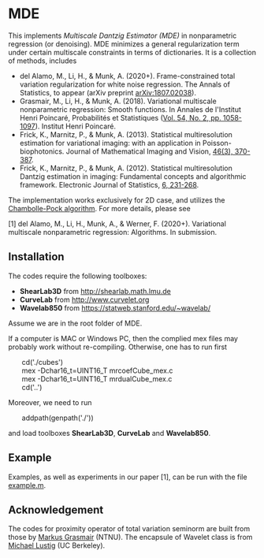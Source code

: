 # MDE
This implements *Multiscale Dantzig Estimator (MDE)* in nonparametric regression (or denoising). MDE minimizes a general regularization term under certain multiscale constraints in terms of dictionaries. It is a collection of methods, includes 
-  del Alamo, M., Li, H., & Munk, A. (2020+). Frame-constrained total variation regularization for white noise regression. The Annals of Statistics, to appear (arXiv preprint [arXiv:1807.02038](https://arxiv.org/abs/1807.02038)).
-  Grasmair, M., Li, H., & Munk, A. (2018). Variational multiscale nonparametric regression: Smooth functions. In Annales de l'Institut Henri Poincaré, Probabilités et Statistiques ([Vol. 54, No. 2, pp. 1058-1097](https://projecteuclid.org/euclid.aihp/1524643240)). Institut Henri Poincaré.
- Frick, K., Marnitz, P., & Munk, A. (2013). Statistical multiresolution estimation for variational imaging: with an application in Poisson-biophotonics. Journal of Mathematical Imaging and Vision, [46(3), 370-387](https://link.springer.com/article/10.1007/s10851-012-0368-5).
- Frick, K., Marnitz, P., & Munk, A. (2012). Statistical multiresolution Dantzig estimation in imaging: Fundamental concepts and algorithmic framework. Electronic Journal of Statistics, [6, 231-268](https://projecteuclid.org/euclid.aihp/1524643240).

The implementation works exclusively for 2D case, and utilizes the [Chambolle-Pock algorithm](https://link.springer.com/article/10.1007/s10851-010-0251-1). For more details, please see 

\[1\] del Alamo, M., Li, H., Munk, A., & Werner, F. (2020+). Variational multiscale nonparametric regression: Algorithms. In submission.

## Installation
The codes require the following toolboxes:
- **ShearLab3D** from http://shearlab.math.lmu.de
- **CurveLab** from http://www.curvelet.org
- **Wavelab850** from https://statweb.stanford.edu/~wavelab/

Assume we are in the root folder of MDE. 

If a computer is MAC or Windows PC, then the complied mex files may probably work without re-compiling. Otherwise, one has to run first

&nbsp;&nbsp;&nbsp;&nbsp;&nbsp;&nbsp;  cd('./cubes')   
&nbsp;&nbsp;&nbsp;&nbsp;&nbsp;&nbsp;  mex -Dchar16_t=UINT16_T mrcoefCube_mex.c  
&nbsp;&nbsp;&nbsp;&nbsp;&nbsp;&nbsp;  mex -Dchar16_t=UINT16_T mrdualCube_mex.c  
&nbsp;&nbsp;&nbsp;&nbsp;&nbsp;&nbsp;  cd('..')  


Moreover, we need to run 

&nbsp;&nbsp;&nbsp;&nbsp;&nbsp;&nbsp; addpath(genpath('./'))

and load toolboxes **ShearLab3D**, **CurveLab** and **Wavelab850**.

## Example

Examples, as well as experiments in our paper \[1\], can be run with the file [example.m](https://github.com/housenli/MDE/blob/main/example.m). 

## Acknowledgement

The codes for proximity operator of total variation seminorm are built from those by [Markus Grasmair](https://www.ntnu.edu/employees/markus.grasmair) (NTNU).
The encapsule of Wavelet class is from [Michael Lustig](https://www2.eecs.berkeley.edu/Faculty/Homepages/mlustig.html) (UC Berkeley).
